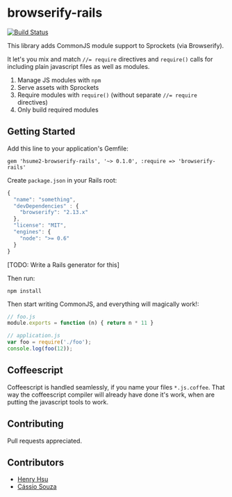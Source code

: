 # browserify-rails

[![Build Status](https://travis-ci.org/hsume2/browserify-rails.png?branch=master)](https://travis-ci.org/hsume2/browserify-rails)

This library adds CommonJS module support to Sprockets (via Browserify).

It let's you mix and match  `//= require` directives and `require()` calls for including plain javascript files as well as modules.

1. Manage JS modules with `npm`
2. Serve assets with Sprockets
3. Require modules with `require()` (without separate `//= require` directives)
4. Only build required modules

## Getting Started

Add this line to your application's Gemfile:

    gem 'hsume2-browserify-rails', '~> 0.1.0', :require => 'browserify-rails'

Create `package.json` in your Rails root:

```js
{
  "name": "something",
  "devDependencies" : {
    "browserify": "2.13.x"
  },
  "license": "MIT",
  "engines": {
    "node": ">= 0.6"
  }
}
```
[TODO: Write a Rails generator for this]

Then run:

    npm install

Then start writing CommonJS, and everything will magically work!:

```js
// foo.js
module.exports = function (n) { return n * 11 }

// application.js
var foo = require('./foo');
console.log(foo(12));
```

## Coffeescript

Coffeescript is handled seamlessly, if you name your files `*.js.coffee`. That
way the coffeescript compiler will already have done it's work, when are putting
the javascript tools to work.

## Contributing

Pull requests appreciated.

## Contributors

* [Henry Hsu](https://github.com/hsume2)
* [Cássio Souza](https://github.com/cassiozen)
